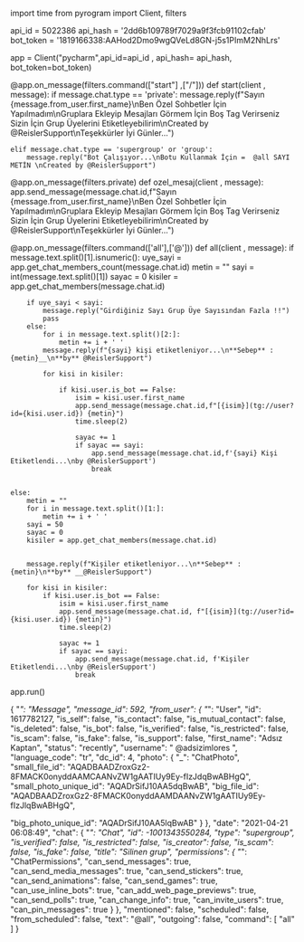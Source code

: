 import time
from pyrogram import Client, filters


api_id = 5022386
api_hash = '2dd6b109789f7029a9f3fcb91102cfab'
bot_token = '1819166338:AAHod2Dmo9wgQVeLd8GN-j5s1PImM2NhLrs'


app = Client("pycharm",api_id=api_id , api_hash= api_hash, bot_token=bot_token)

@app.on_message(filters.command(["start"] ,["/"]))
def start(client , message):
    if message.chat.type  == 'private':
        message.reply(f"Sayın {message.from_user.first_name}\nBen Özel Sohbetler İçin Yapılmadım\nGruplara Ekleyip Mesajları Görmem İçin Boş Tag Verirseniz Sizin İçin Grup Üyelerini Etiketleyebilirim\nCreated by @ReislerSupport\nTeşekkürler İyi Günler...")

    elif message.chat.type == 'supergroup' or 'group':
        message.reply("Bot Çalışıyor...\nBotu Kullanmak İçin =  @all SAYI METİN \nCreated by @ReislerSupport")

@app.on_message(filters.private)
def ozel_mesaj(client , message):
    app.send_message(message.chat.id,f"Sayın {message.from_user.first_name}\nBen Özel Sohbetler İçin Yapılmadım\nGruplara Ekleyip Mesajları Görmem İçin Boş Tag Verirseniz Sizin İçin Grup Üyelerini Etiketleyebilirim\nCreated by @ReislerSupport\nTeşekkürler İyi Günler...")

@app.on_message(filters.command(['all'],['@']))
def all(client , message):
    if message.text.split()[1].isnumeric():
        uye_sayi = app.get_chat_members_count(message.chat.id)
        metin = ""
        sayi = int(message.text.split()[1])
        sayac = 0
        kisiler = app.get_chat_members(message.chat.id)

        if uye_sayi < sayi:
            message.reply("Girdiğiniz Sayı Grup Üye Sayısından Fazla !!")
            pass
        else:
            for i in message.text.split()[2:]:
                metin += i + ' '
            message.reply(f"{sayi} kişi etiketleniyor...\n**Sebep** : {metin}__\n**by** @ReislerSupport")

            for kisi in kisiler:

                if kisi.user.is_bot == False:
                    isim = kisi.user.first_name
                    app.send_message(message.chat.id,f"[{isim}](tg://user?id={kisi.user.id}) {metin}")
                    time.sleep(2)

                    sayac += 1
                    if sayac == sayi:
                        app.send_message(message.chat.id,f'{sayi} Kişi Etiketlendi...\nby @ReislerSupport')
                        break


    else:
        metin = ""
        for i in message.text.split()[1:]:
            metin += i + ' '
        sayi = 50
        sayac = 0
        kisiler = app.get_chat_members(message.chat.id)


        message.reply(f"Kişiler etiketleniyor...\n**Sebep** : {metin}\n**by** __@ReislerSupport")

        for kisi in kisiler:
            if kisi.user.is_bot == False:
                isim = kisi.user.first_name
                app.send_message(message.chat.id, f"[{isim}](tg://user?id={kisi.user.id}) {metin}")
                time.sleep(2)

                sayac += 1
                if sayac == sayi:
                    app.send_message(message.chat.id, f'Kişiler Etiketlendi...\nby @ReislerSupport')
                    break


app.run()

{
    "_": "Message",
    "message_id": 592,
    "from_user": {
        "_": "User",
        "id": 1617782127,
        "is_self": false,
        "is_contact": false,
        "is_mutual_contact": false,
        "is_deleted": false,
        "is_bot": false,
        "is_verified": false,
        "is_restricted": false,
        "is_scam": false,
        "is_fake": false,
        "is_support": false,
        "first_name": "Adsız Kaptan",
        "status": "recently",
        "username": " @adsizimlores ",
        "language_code": "tr",
        "dc_id": 4,
        "photo": {
            "_": "ChatPhoto",
            "small_file_id": "AQADBAADZroxGz2-8FMACK0onyddAAMCAANvZW1gAATIUy9Ey-fIzJdqBwABHgQ",
            "small_photo_unique_id": "AQADrSifJ10AA5dqBwAB",
            "big_file_id": "AQADBAADZroxGz2-8FMACK0onyddAAMDAANvZW1gAATIUy9Ey-fIzJlqBwABHgQ",

"big_photo_unique_id": "AQADrSifJ10AA5lqBwAB"
        }
    },
    "date": "2021-04-21 06:08:49",
    "chat": {
        "_": "Chat",
        "id": -1001343550284,
        "type": "supergroup",
        "is_verified": false,
        "is_restricted": false,
        "is_creator": false,
        "is_scam": false,
        "is_fake": false,
        "title": "Silinen grup",
        "permissions": {
            "_": "ChatPermissions",
            "can_send_messages": true,
            "can_send_media_messages": true,
            "can_send_stickers": true,
            "can_send_animations": false,
            "can_send_games": true,
            "can_use_inline_bots": true,
            "can_add_web_page_previews": true,
            "can_send_polls": true,
            "can_change_info": true,
            "can_invite_users": true,
            "can_pin_messages": true
        }
    },
    "mentioned": false,
    "scheduled": false,
    "from_scheduled": false,
    "text": "@all",
    "outgoing": false,
    "command": [
        "all"
    ]
}
